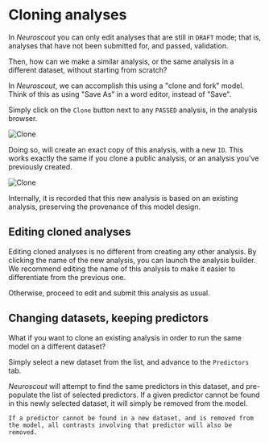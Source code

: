 # Cloning analyses

In _Neuroscout_ you can only edit analyses that are still in `DRAFT` mode; that is, analyses that have not been submitted for, and passed, validation.

Then, how can we make a similar analysis, or the same analysis in a different dataset, without starting from scratch?

In _Neuroscout_, we can accomplish this using a "clone and fork" model. Think of this as using "Save As" in a word editor, instead of "Save".

Simply click on the `Clone` button next to any `PASSED` analysis, in the analysis browser.

![Clone](img/clone.png)

Doing so, will create an exact copy of this analysis, with a new `ID`. This works exactly the same if you clone a public analysis, or an analysis you've previously created.

![Clone](img/clone_new.png)

Internally, it is recorded that this new analysis is based on an existing analysis, preserving the provenance of this model design.

## Editing cloned analyses

Editing cloned analyses is no different from creating any other analysis. By clicking the name of the new analysis, you can launch the analysis builder.
We recommend editing the name of this analysis to make it easier to differentiate from the previous one.

Otherwise, proceed to edit and submit this analysis as usual.

## Changing datasets, keeping predictors

What if you want to clone an existing analysis in order to run the same model on a different dataset?

Simply select a new dataset from the list, and advance to the `Predictors` tab.

_Neuroscout_ will attempt to find the same predictors in this dataset, and pre-populate the list of selected predictors.
If a given predictor cannot be found in this newly selected dataset, it will simply be removed from the model.  

```{admonition} Danger
If a predictor cannot be found in a new dataset, and is removed from the model, all contrasts involving that predictor will also be removed.
```